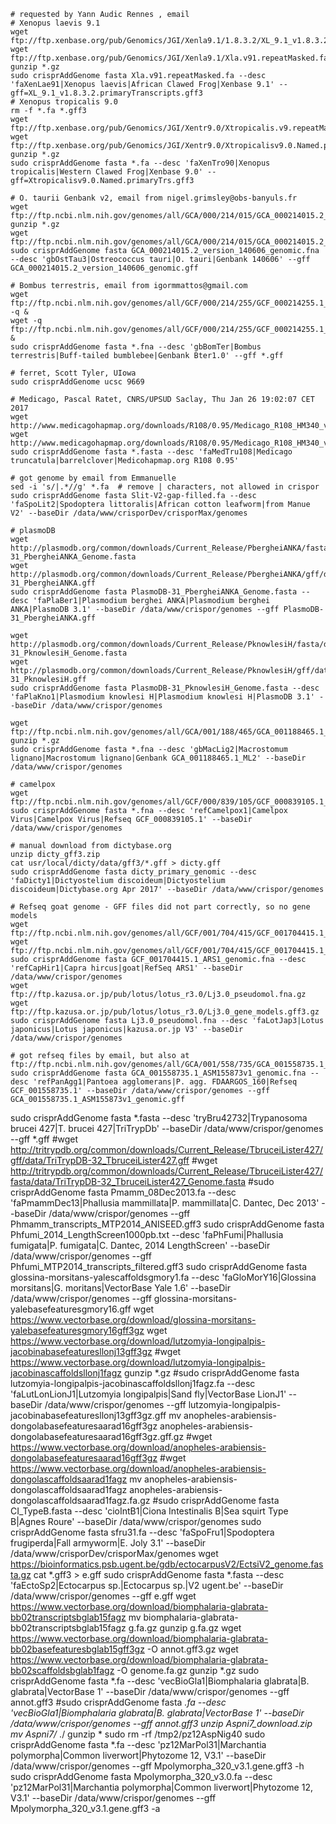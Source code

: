 ```
# requested by Yann Audic Rennes , email
# Xenopus laevis 9.1
wget ftp://ftp.xenbase.org/pub/Genomics/JGI/Xenla9.1/1.8.3.2/XL_9.1_v1.8.3.2.primaryTranscripts.gff3.gz
wget ftp://ftp.xenbase.org/pub/Genomics/JGI/Xenla9.1/Xla.v91.repeatMasked.fa.gz
gunzip *.gz
sudo crisprAddGenome fasta Xla.v91.repeatMasked.fa --desc 'faXenLae91|Xenopus laevis|African Clawed Frog|Xenbase 9.1' --gff=XL_9.1_v1.8.3.2.primaryTranscripts.gff3
# Xenopus tropicalis 9.0
rm -f *.fa *.gff3
wget ftp://ftp.xenbase.org/pub/Genomics/JGI/Xentr9.0/Xtropicalis.v9.repeatMasked.fa.gz
wget ftp://ftp.xenbase.org/pub/Genomics/JGI/Xentr9.0/Xtropicalisv9.0.Named.primaryTrs.gff3.gz
gunzip *.gz
sudo crisprAddGenome fasta *.fa --desc 'faXenTro90|Xenopus tropicalis|Western Clawed Frog|Xenbase 9.0' --gff=Xtropicalisv9.0.Named.primaryTrs.gff3 

# O. taurii Genbank v2, email from nigel.grimsley@obs-banyuls.fr
wget ftp://ftp.ncbi.nlm.nih.gov/genomes/all/GCA/000/214/015/GCA_000214015.2_version_140606/GCA_000214015.2_version_140606_genomic.fna.gz
gunzip *.gz
wget ftp://ftp.ncbi.nlm.nih.gov/genomes/all/GCA/000/214/015/GCA_000214015.2_version_140606/GCA_000214015.2_version_140606_genomic.gff.gz
sudo crisprAddGenome fasta GCA_000214015.2_version_140606_genomic.fna --desc 'gbOstTau3|Ostreococcus tauri|O. tauri|Genbank 140606' --gff GCA_000214015.2_version_140606_genomic.gff 

# Bombus terrestris, email from igormmattos@gmail.com
wget ftp://ftp.ncbi.nlm.nih.gov/genomes/all/GCF/000/214/255/GCF_000214255.1_Bter_1.0/GCF_000214255.1_Bter_1.0_genomic.fna.gz -q & 
wget -q ftp://ftp.ncbi.nlm.nih.gov/genomes/all/GCF/000/214/255/GCF_000214255.1_Bter_1.0/GCF_000214255.1_Bter_1.0_genomic.gff.gz &
sudo crisprAddGenome fasta *.fna --desc 'gbBomTer|Bombus terrestris|Buff-tailed bumblebee|Genbank Bter1.0' --gff *.gff 

# ferret, Scott Tyler, UIowa
sudo crisprAddGenome ucsc 9669

# Medicago, Pascal Ratet, CNRS/UPSUD Saclay, Thu Jan 26 19:02:07 CET 2017
wget http://www.medicagohapmap.org/downloads/R108/0.95/Medicago_R108_HM340_v0.95_assembly.fasta.gz
wget http://www.medicagohapmap.org/downloads/R108/0.95/Medicago_R108_HM340_v0.95_annotation.gff3.gz
sudo crisprAddGenome fasta *.fasta --desc 'faMedTru108|Medicago truncatula|barrelclover|Medicohapmap.org R108 0.95' 

# got genome by email from Emmanuelle
sed -i 's/|.*//g' *.fa  # remove | characters, not allowed in crispor
sudo crisprAddGenome fasta Slit-V2-gap-filled.fa --desc 'faSpoLit2|Spodoptera littoralis|African cotton leafworm|from Manue V2' --baseDir /data/www/crisporDev/crisporMax/genomes

# plasmoDB
wget http://plasmodb.org/common/downloads/Current_Release/PbergheiANKA/fasta/data/PlasmoDB-31_PbergheiANKA_Genome.fasta
wget http://plasmodb.org/common/downloads/Current_Release/PbergheiANKA/gff/data/PlasmoDB-31_PbergheiANKA.gff
sudo crisprAddGenome fasta PlasmoDB-31_PbergheiANKA_Genome.fasta --desc 'faPlaBer1|Plasmodium berghei ANKA|Plasmodium berghei ANKA|PlasmoDB 3.1' --baseDir /data/www/crispor/genomes --gff PlasmoDB-31_PbergheiANKA.gff 

wget http://plasmodb.org/common/downloads/Current_Release/PknowlesiH/fasta/data/PlasmoDB-31_PknowlesiH_Genome.fasta
wget http://plasmodb.org/common/downloads/Current_Release/PknowlesiH/gff/data/PlasmoDB-31_PknowlesiH.gff
sudo crisprAddGenome fasta PlasmoDB-31_PknowlesiH_Genome.fasta --desc 'faPlaKno1|Plasmodium knowlesi H|Plasmodium knowlesi H|PlasmoDB 3.1' --baseDir /data/www/crispor/genomes

wget ftp://ftp.ncbi.nlm.nih.gov/genomes/all/GCA/001/188/465/GCA_001188465.1_ML2/GCA_001188465.1_ML2_genomic.gff.gz
gunzip *.gz
sudo crisprAddGenome fasta *.fna --desc 'gbMacLig2|Macrostomum lignano|Macrostomum lignano|Genbank GCA_001188465.1_ML2' --baseDir /data/www/crispor/genomes

# camelpox
wget ftp://ftp.ncbi.nlm.nih.gov/genomes/all/GCF/000/839/105/GCF_000839105.1_ViralProj14156/GCF_000839105.1_ViralProj14156_genomic.gff.gz
sudo crisprAddGenome fasta *.fna --desc 'refCamelpox1|Camelpox Virus|Camelpox Virus|Refseq GCF_000839105.1' --baseDir /data/www/crispor/genomes

# manual download from dictybase.org
unzip dicty_gff3.zip 
cat usr/local/dicty/data/gff3/*.gff > dicty.gff
sudo crisprAddGenome fasta dicty_primary_genomic --desc 'faDicty1|Dictyostelium discoideum|Dictyostelium discoideum|Dictybase.org Apr 2017' --baseDir /data/www/crispor/genomes 

# Refseq goat genome - GFF files did not part correctly, so no gene models
wget ftp://ftp.ncbi.nlm.nih.gov/genomes/all/GCF/001/704/415/GCF_001704415.1_ARS1/GCF_001704415.1_ARS1_genomic.fna.gz
wget ftp://ftp.ncbi.nlm.nih.gov/genomes/all/GCF/001/704/415/GCF_001704415.1_ARS1/GCF_001704415.1_ARS1_genomic.gff.gz
sudo crisprAddGenome fasta GCF_001704415.1_ARS1_genomic.fna --desc 'refCapHir1|Capra hircus|goat|RefSeq ARS1' --baseDir /data/www/crispor/genomes
wget ftp://ftp.kazusa.or.jp/pub/lotus/lotus_r3.0/Lj3.0_pseudomol.fna.gz
wget ftp://ftp.kazusa.or.jp/pub/lotus/lotus_r3.0/Lj3.0_gene_models.gff3.gz
sudo crisprAddGenome fasta Lj3.0_pseudomol.fna --desc 'faLotJap3|Lotus japonicus|Lotus japonicus|kazusa.or.jp V3' --baseDir /data/www/crispor/genomes

# got refseq files by email, but also at ftp://ftp.ncbi.nlm.nih.gov/genomes/all/GCA/001/558/735/GCA_001558735.1_ASM155873v1/GCA_001558735.1_ASM155873v1_assembly_report.txt
sudo crisprAddGenome fasta GCA_001558735.1_ASM155873v1_genomic.fna --desc 'refPanAgg1|Pantoea agglomerans|P. agg. FDAARGOS_160|Refseq GCF_001558735.1' --baseDir /data/www/crispor/genomes --gff GCA_001558735.1_ASM155873v1_genomic.gff 
```
sudo crisprAddGenome fasta *.fasta --desc 'tryBru42732|Trypanosoma brucei 427|T. brucei 427|TriTrypDb' --baseDir /data/www/crispor/genomes --gff *.gff 
#wget http://tritrypdb.org/common/downloads/Current_Release/TbruceiLister427/gff/data/TriTrypDB-32_TbruceiLister427.gff
#wget http://tritrypdb.org/common/downloads/Current_Release/TbruceiLister427/fasta/data/TriTrypDB-32_TbruceiLister427_Genome.fasta
#sudo crisprAddGenome fasta Pmamm_08Dec2013.fa --desc 'faPmammDec13|Phallusia mammillata|P. mammillata|C. Dantec, Dec 2013' --baseDir /data/www/crispor/genomes --gff Phmamm_transcripts_MTP2014_ANISEED.gff3 
sudo crisprAddGenome fasta Phfumi_2014_LengthScreen1000pb.txt --desc 'faPhFumi|Phallusia fumigata|P. fumigata|C. Dantec, 2014 LengthScreen' --baseDir /data/www/crispor/genomes --gff Phfumi_MTP2014_transcripts_filtered.gff3 
sudo crisprAddGenome fasta glossina-morsitans-yalescaffoldsgmory1.fa --desc 'faGloMorY16|Glossina morsitans|G. moritans|VectorBase Yale 1.6' --baseDir /data/www/crispor/genomes --gff glossina-morsitans-yalebasefeaturesgmory16.gff 
wget https://www.vectorbase.org/download/glossina-morsitans-yalebasefeaturesgmory16gff3gz
wget https://www.vectorbase.org/download/lutzomyia-longipalpis-jacobinabasefeaturesllonj13gff3gz
#wget https://www.vectorbase.org/download/lutzomyia-longipalpis-jacobinascaffoldsllonj1fagz
gunzip *.gz
#sudo crisprAddGenome fasta lutzomyia-longipalpis-jacobinascaffoldsllonj1fagz.fa --desc 'faLutLonLionJ1|Lutzomyia longipalpis|Sand fly|VectorBase LionJ1' --baseDir /data/www/crispor/genomes --gff lutzomyia-longipalpis-jacobinabasefeaturesllonj13gff3gz.gff 
mv anopheles-arabiensis-dongolabasefeaturesaarad16gff3gz anopheles-arabiensis-dongolabasefeaturesaarad16gff3gz.gff.gz
#wget https://www.vectorbase.org/download/anopheles-arabiensis-dongolabasefeaturesaarad16gff3gz
#wget https://www.vectorbase.org/download/anopheles-arabiensis-dongolascaffoldsaarad1fagz
mv anopheles-arabiensis-dongolascaffoldsaarad1fagz anopheles-arabiensis-dongolascaffoldsaarad1fagz.fa.gz
#sudo crisprAddGenome fasta CI_TypeB.fasta --desc 'cioIntB1|Ciona Intestinalis B|Sea squirt Type B|Agnes Roure' --baseDir /data/www/crispor/genomes 
sudo crisprAddGenome fasta sfru31.fa --desc 'faSpoFru1|Spodoptera frugiperda|Fall armyworm|E. Joly 3.1' --baseDir /data/www/crisporDev/crisporMax/genomes
wget https://bioinformatics.psb.ugent.be/gdb/ectocarpusV2/EctsiV2_genome.fasta.gz
cat *.gff3 > e.gff
sudo crisprAddGenome fasta *.fasta --desc 'faEctoSp2|Ectocarpus sp.|Ectocarpus sp.|V2 ugent.be' --baseDir /data/www/crispor/genomes --gff e.gff
wget https://www.vectorbase.org/download/biomphalaria-glabrata-bb02transcriptsbglab15fagz
mv biomphalaria-glabrata-bb02transcriptsbglab15fagz g.fa.gz
gunzip g.fa.gz 
wget https://www.vectorbase.org/download/biomphalaria-glabrata-bb02basefeaturesbglab15gff3gz -O annot.gff3.gz
wget https://www.vectorbase.org/download/biomphalaria-glabrata-bb02scaffoldsbglab1fagz -O genome.fa.gz
gunzip *.gz
sudo crisprAddGenome fasta *.fa --desc 'vecBioGla1|Biomphalaria glabrata|B. glabrata|VectorBase 1' --baseDir /data/www/crispor/genomes --gff annot.gff3
#sudo crisprAddGenome fasta *.fa --desc 'vecBioGla1|Biomphalaria glabrata|B. glabrata|VectorBase 1' --baseDir /data/www/crispor/genomes --gff annot.gff3
unzip Aspni7_download.zip 
mv Aspni7/* ./
gunzip *
sudo rm -rf /tmp2/pz12AspNig40
sudo crisprAddGenome fasta *.fa --desc 'pz12MarPol31|Marchantia polymorpha|Common liverwort|Phytozome 12, V3.1' --baseDir /data/www/crispor/genomes --gff Mpolymorpha_320_v3.1.gene.gff3  -h
sudo crisprAddGenome fasta Mpolymorpha_320_v3.0.fa --desc 'pz12MarPol31|Marchantia polymorpha|Common liverwort|Phytozome 12, V3.1' --baseDir /data/www/crispor/genomes --gff Mpolymorpha_320_v3.1.gene.gff3  -a 
